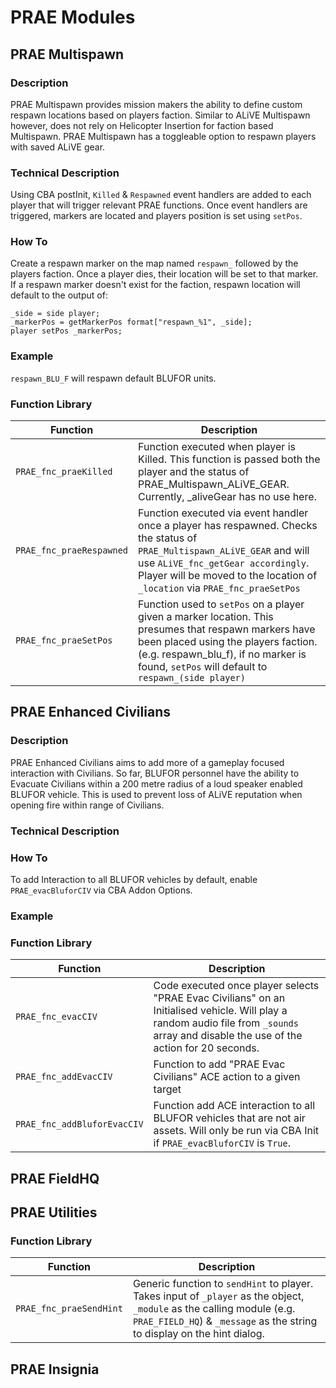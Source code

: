 # PRAE Modules

## PRAE Multispawn
### Description
PRAE Multispawn provides mission makers the ability to define custom respawn locations based on players faction. Similar to ALiVE Multispawn however, does not rely on Helicopter Insertion for faction based Multispawn. PRAE Multispawn has a toggleable option to respawn players with saved ALiVE gear.
### Technical Description
Using CBA postInit, `Killed` & `Respawned` event handlers are added to each player that will trigger relevant PRAE functions. Once event handlers are triggered, markers are located and players position is set using `setPos`.
### How To
Create a respawn marker on the map named `respawn_` followed by the players faction. Once a player dies, their location will be set to that marker. If a respawn marker doesn't exist for the faction, respawn location will default to the output of:
```sqf
_side = side player;
_markerPos = getMarkerPos format["respawn_%1", _side];
player setPos _markerPos;
```
### Example
`respawn_BLU_F` will respawn default BLUFOR units.
### Function Library 
Function | Description
------------ | -------------
`PRAE_fnc_praeKilled` | Function executed when player is Killed. This function is passed both the player and the status of PRAE_Multispawn_ALiVE_GEAR. Currently, _aliveGear has no use here.
`PRAE_fnc_praeRespawned` |  Function executed via event handler once a player has respawned. Checks the status of `PRAE_Multispawn_ALiVE_GEAR` and will use `ALiVE_fnc_getGear accordingly`. Player will be moved to the location of `_location` via `PRAE_fnc_praeSetPos`
`PRAE_fnc_praeSetPos` | Function used to `setPos` on a player given a marker location. This presumes that respawn markers have been placed using the players faction. (e.g. respawn_blu_f), if no marker is found, `setPos` will default to `respawn_(side player)`

## PRAE Enhanced Civilians 
### Description
PRAE Enhanced Civilians aims to add more of a gameplay focused interaction with Civilians. So far, BLUFOR personnel have the ability to Evacuate Civilians within a 200 metre radius of a loud speaker enabled BLUFOR vehicle. This is used to prevent loss of ALiVE reputation when opening fire within range of Civilians. 
### Technical Description
### How To
To add Interaction to all BLUFOR vehicles by default, enable `PRAE_evacBluforCIV` via CBA Addon Options. 
### Example
### Function Library 
Function | Description
------------ | -------------
`PRAE_fnc_evacCIV` | Code executed once player selects "PRAE Evac Civilians" on an Initialised vehicle. Will play a random audio file from `_sounds` array and disable the use of the action for 20 seconds.
`PRAE_fnc_addEvacCIV` | Function to add "PRAE Evac Civilians" ACE action to a given target
`PRAE_fnc_addBluforEvacCIV` | Function add ACE interaction to all BLUFOR vehicles that are not air assets. Will only be run via CBA Init if `PRAE_evacBluforCIV` is `True`.

## PRAE FieldHQ

## PRAE Utilities
### Function Library 
Function | Description
------------ | -------------
`PRAE_fnc_praeSendHint` |  Generic function to `sendHint` to player. Takes input of `_player` as the object, `_module` as the calling module (e.g. `PRAE_FIELD_HQ`) & `_message` as the string to display on the hint dialog.

## PRAE Insignia
